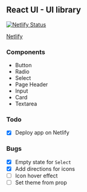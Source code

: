 ## React UI - UI library
[![Netlify Status](https://api.netlify.com/api/v1/badges/d5ec7096-2e27-46ef-b409-12f116e0bb2f/deploy-status)](https://app.netlify.com/sites/codedrops-react-ui/deploys)

[Netlify](https://codedrops-react-ui.netlify.app)

### Components
- Button
- Radio
- Select
- Page Header
- Input
- Card
- Textarea

### Todo
- [x] Deploy app on Netlify

### Bugs
- [x] Empty state for `Select`
- [x] Add directions for icons
- [ ] Icon hover effect
- [ ] Set theme from prop
